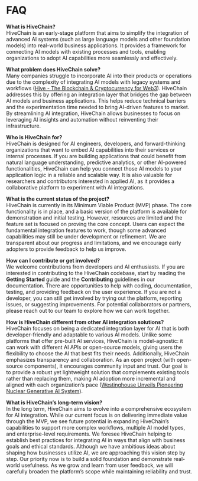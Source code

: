 # FAQ

**What is HiveChain?**  
HiveChain is an early-stage platform that aims to simplify the integration of advanced AI systems (such as large language models and other foundation models) into real-world business applications. It provides a framework for connecting AI models with existing processes and tools, enabling organizations to adopt AI capabilities more seamlessly and effectively.

**What problem does HiveChain solve?**  
Many companies struggle to incorporate AI into their products or operations due to the complexity of integrating AI models with legacy systems and workflows ([Hive - The Blockchain & Cryptocurrency for Web3](https://hive.io/#:~:text=Hive%20is%20a%20DPoS%20powered,of%20dapps%2C%20communities%20%26%20individuals)). HiveChain addresses this by offering an integration layer that bridges the gap between AI models and business applications. This helps reduce technical barriers and the experimentation time needed to bring AI-driven features to market. By streamlining AI integration, HiveChain allows businesses to focus on leveraging AI insights and automation without reinventing their infrastructure.

**Who is HiveChain for?**  
HiveChain is designed for AI engineers, developers, and forward-thinking organizations that want to embed AI capabilities into their services or internal processes. If you are building applications that could benefit from natural language understanding, predictive analytics, or other AI-powered functionalities, HiveChain can help you connect those AI models to your application logic in a reliable and scalable way. It is also valuable for researchers and contributors interested in applied AI, as it provides a collaborative platform to experiment with AI integrations.

**What is the current status of the project?**  
HiveChain is currently in its Minimum Viable Product (MVP) phase. The core functionality is in place, and a basic version of the platform is available for demonstration and initial testing. However, resources are limited and the feature set is focused on proving the core concept. Users can expect the fundamental integration features to work, though some advanced capabilities may still be under development or refinement. We are transparent about our progress and limitations, and we encourage early adopters to provide feedback to help us improve.

**How can I contribute or get involved?**  
We welcome contributions from developers and AI enthusiasts. If you are interested in contributing to the HiveChain codebase, start by reading the **Getting Started** guide and the **Contributing** guidelines in our documentation. There are opportunities to help with coding, documentation, testing, and providing feedback on the user experience. If you are not a developer, you can still get involved by trying out the platform, reporting issues, or suggesting improvements. For potential collaborators or partners, please reach out to our team to explore how we can work together.

**How is HiveChain different from other AI integration solutions?**  
HiveChain focuses on being a dedicated integration layer for AI that is both developer-friendly and adaptable to various AI models. Unlike some platforms that offer pre-built AI services, HiveChain is model-agnostic: it can work with different AI APIs or open-source models, giving users the flexibility to choose the AI that best fits their needs. Additionally, HiveChain emphasizes transparency and collaboration. As an open project (with open-source components), it encourages community input and trust. Our goal is to provide a robust yet lightweight solution that complements existing tools rather than replacing them, making AI adoption more incremental and aligned with each organization’s pace ([Westinghouse Unveils Pioneering Nuclear Generative AI System](https://info.westinghousenuclear.com/news/westinghouse-unveils-pioneering-nuclear-generative-ai-system#:~:text=Westinghouse%20Electric%20Company%20launched%20its,to%20deliver%20custom%20GenAI)).

**What is HiveChain’s long-term vision?**  
In the long term, HiveChain aims to evolve into a comprehensive ecosystem for AI integration. While our current focus is on delivering immediate value through the MVP, we see future potential in expanding HiveChain’s capabilities to support more complex workflows, multiple AI model types, and enterprise-level requirements. We foresee HiveChain helping to establish best practices for integrating AI in ways that align with business goals and ethical standards. Although we have ambitious ideas about shaping how businesses utilize AI, we are approaching this vision step by step. Our priority now is to build a solid foundation and demonstrate real-world usefulness. As we grow and learn from user feedback, we will carefully broaden the platform’s scope while maintaining reliability and trust.
